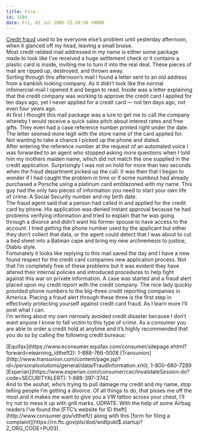 ```yaml
---
title: Fica.
id: 3184
date: Fri, 01 Jul 2005 22:59:58 +0000
---
```


[Credit fraud](http://www.msnbc.msn.com/id/8359692/site/newsweek/) used to be everyone else’s problem until yesterday afternoon, when it glanced off my head, leaving a small bruise.  
 Most credit related mail addressed in my name is either some package made to look like I’ve received a huge settlement check or it contains a plastic card is inside, inviting me to turn it into the real deal. These pieces of mail are ripped up, destroyed, and thrown away.  
 Sorting through this afternoon’s mail I found a letter sent to an old address from a bankish looking company. As it didn’t look like the normal infomercial-mail I opened it and began to read. Inside was a letter explaining that the credit company was working to approve the credit card I applied for ten days ago, yet I never applied for a credit card — not ten days ago, not even four years ago.  
 At first I thought this mail package was a lure to get me to call the company whereby I would receive a quick sales pitch about interest rates and free gifts. They even had a case reference number printed right under the date. The letter seemed more legit with the store name of the card applied for. Not wanting to take a chance I picked up the phone and dialed.  
 After entering the reference number at the request of an automated voice I was forwarded to an agent who stopped asking more questions when I told him my mothers maiden name, which did not match the one supplied in the credit application. Surprisingly I was not on hold for more than two seconds when the fraud department picked up the call. It was then that I began to wonder if I had caught the problem in time or if some numbnut had already purchased a Porsche using a platinum card emblazoned with my name. This guy had the only two pieces of information you need to start your own life of crime: A Social Security number and my birth date.  
 The fraud agent said that a person had called in and applied for the credit card by phone. His application was denied instant approval because he had problems verifying information and tried to explain that he was going through a divorce and didn’t want his former spouse to have access to the account. I tried getting the phone number used by the applicant but either they don’t collect that data, or the agent could detect that I was about to cut a bed sheet into a Batman cape and bring my new archnemesis to justice, Diablo style.  
 Fortunately it looks like replying to this mail saved the day and I have a new found respect for the credit card companies new application process. Not that I’m completely free of these problems but it was evident they have altered their internal policies and introduced procedures to help fight against this war on private information. A case was started and a fraud alert placed upon my credit report with the credit company. The nice lady quickly provided phone numbers to the big-three credit reporting companies in America. Placing a fraud alert through these three is the first step in effectively protecting yourself against credit card fraud. As I learn more I’ll post what I can.  
 I’m writing about my own narrowly avoided credit disaster because I don’t want anyone I know to fall victim to this type of crime. As a consumer you are able to order a credit hold at anytime and it’s highly recommended that you do so by calling the following credit bureaus:

<div class="block">[Equifax](https://www.econsumer.equifax.com/consumer/sitepage.ehtml?forward=elearning_idtheft2): 1-888-766-0008  
[Transunion](http://www.transunion.com/content/page.jsp?id=/personalsolutions/general/data/FraudInformation.xml): 1-800-680-7289  
[Experian](https://www.experian.com/consumer/cac/InvalidateSession.do?code=SECURITYALERT): 1-888-397-3742</div>And to the asshat, who’s trying to pull damage my credit and my name, stop telling people I’m getting a divorce. Of all things to do, that pisses me off the most and it makes me want to give you a <span class="caps">VW</span> tattoo across your chest, I’ll try not to mess it up with grill marks.  
<span class="caps">UDPATE</span>: With the help of some Airbag readers I’ve found the [FTC’s website for ID theft](http://www.consumer.gov/idtheft/) along with this [form for filing a complaint](https://rn.ftc.gov/pls/dod/widtpubl$.startup?Z_ORG_CODE=PU03).



